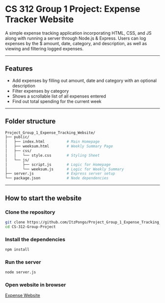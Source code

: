 # CS 312 Group 1 Project: Expense Tracker Website
A simple expense tracking application incorporating HTML, CSS, and JS along with running a server through Node.js & Express. Users can log expenses by the $ amount, date, category, and description, as well as
viewing and filtering logged expenses.

---

## Features
- Add expenses by filling out amount, date and category with an optional description
- Filter expenses by category
- Shows a scrollable list of all expenses entered
- Find out total spending for the current week

---

## Folder structure

```bash
Project_Group_1_Expense_Tracking_Website/
├── public/
│   ├── index.html          # Main Homepage
│   ├── weeksum.html        # Weekly Summary Page
│   ├── css/
│   │   └── style.css       # Styling Sheet
│   └── js/
│       ├── script.js       # Logic for Homepage
│       └── weeksum.js      # Logic for Weekly Summary
├── server.js               # Express server setup
└── package.json            # Node dependencies
```

---

## How to start the website

### Clone the repository

```bash
git clone https://github.com/ItzPongo/Project_Group_1_Expense_Tracking_Website.git
cd CS-312-Group-Project
```

### Install the dependencies

```bash
npm install
```

### Run the server

```bash
node server.js
```

### Open website in browser

[Expense Website](http://localhost:3000)
